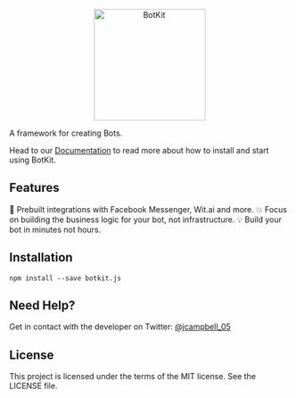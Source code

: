 <p align="center">
<img alt="BotKit" src="https://botkit-js.github.io/BotKit.js/Images/Logo.png" height="200" />
</p>

A framework for creating Bots.

Head to our [Documentation](https://github.com/jcampbell05/BotKit.js/wiki) to read more about how to install and start using BotKit.

## Features

:rocket: Prebuilt integrations with Facebook Messenger, Wit.ai and more.
:boom: Focus on building the business logic for your bot, not infrastructure.
:bulb: Build your bot in minutes not hours.

## Installation

```
npm install --save botkit.js
```

## Need Help?

Get in contact with the developer on Twitter: [@jcampbell_05](https://twitter.com/jcampbell_05)

## License

This project is licensed under the terms of the MIT license. See the LICENSE file.
